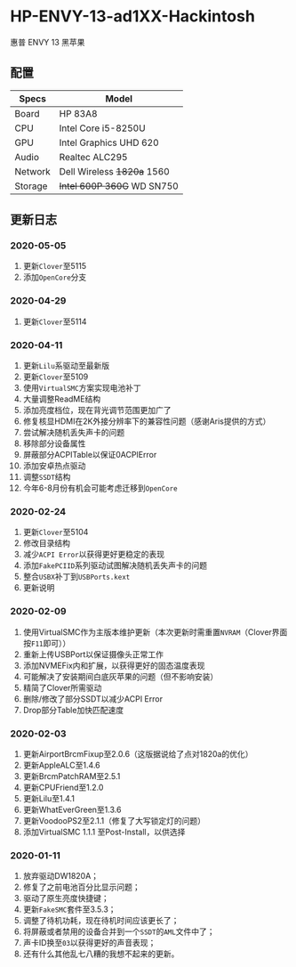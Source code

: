 # HP-ENVY-13-ad1XX-Hackintosh

惠普 ENVY 13 黑苹果

## 配置


| Specs | Model |
| --- | --- |
| Board | HP 83A8 |
| CPU | Intel Core i5-8250U |
| GPU | Intel Graphics UHD 620 |
| Audio | Realtec ALC295 |
| Network | Dell Wireless ~~1820a~~ 1560 |
| Storage | ~~Intel 600P 360G~~ WD SN750 |

## 更新日志

### 2020-05-05

1. 更新`Clover`至5115
2. 添加`OpenCore`分支

### 2020-04-29

1. 更新`Clover`至5114

### 2020-04-11

1. 更新`Lilu`系驱动至最新版
2. 更新`Clover`至5109
3. 使用`VirtualSMC`方案实现电池补丁
4. 大量调整ReadME结构
5. 添加亮度档位，现在背光调节范围更加广了
6. 修复核显HDMI在2K外接分辨率下的兼容性问题（感谢Aris提供的方式）
7. 尝试解决随机丢失声卡的问题
8. 移除部分设备属性
9. 屏蔽部分ACPITable以保证0ACPIError
10. 添加安卓热点驱动
11. 调整`SSDT`结构
12. 今年6-8月份有机会可能考虑迁移到`OpenCore`

### 2020-02-24

1. 更新`Clover`至5104
2. 修改目录结构
3. 减少`ACPI Error`以获得更好更稳定的表现
4. 添加`FakePCIID`系列驱动试图解决随机丢失声卡的问题
5. 整合`USBX`补丁到`USBPorts.kext`
6. 更新说明

### 2020-02-09

1. 使用VirtualSMC作为主版本维护更新（本次更新时需重置`NVRAM`（Clover界面按`F11`即可））
2. 重新上传USBPort以保证摄像头正常工作
3. 添加NVMEFix内和扩展，以获得更好的固态温度表现
4. 可能解决了安装期间白底灰苹果的问题（但不影响安装）
5. 精简了Clover所需驱动
6. 删除/修改了部分SSDT以减少ACPI Error
7. Drop部分Table加快匹配速度

### 2020-02-03

1. 更新AirportBrcmFixup至2.0.6（这版据说给了点对1820a的优化）
2. 更新AppleALC至1.4.6
3. 更新BrcmPatchRAM至2.5.1
4. 更新CPUFriend至1.2.0
5. 更新Lilu至1.4.1
6. 更新WhatEverGreen至1.3.6
7. 更新VoodooPS2至2.1.1（修复了大写锁定灯的问题）
8. 添加VirtualSMC 1.1.1 至Post-Install，以供选择

### 2020-01-11

1. 放弃驱动DW1820A；
2. 修复了之前电池百分比显示问题；
3. 驱动了原生亮度快捷键；
4. 更新`FakeSMC`套件至3.5.3；
5. 调整了待机功耗，现在待机时间应该更长了；
6. 将屏蔽或者禁用的设备合并到一个`SSDT`的`AML`文件中了；
7. 声卡ID换至`03`以获得更好的声音表现；
8. 还有什么其他乱七八糟的我想不起来的更新。